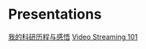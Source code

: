 # Presentations
[我的科研历程与感悟](https://talks.godoc.org/github.com/lxb200709/go-presentations/research_experience.slide)
[Video Streaming 101](https://talks.godoc.org/github.com/lxb200709/go-presentations/video_streaming_101.slide)

